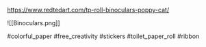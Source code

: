 https://www.redtedart.com/tp-roll-binoculars-poppy-cat/

![[Binoculars.png]]

#colorful_paper #free_creativity #stickers #toilet_paper_roll #ribbon

